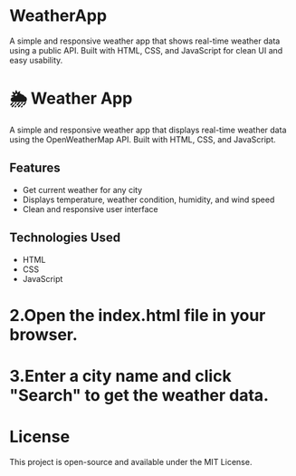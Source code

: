 # WeatherApp
A simple and responsive weather app that shows real-time weather data using a public API. Built with HTML, CSS, and JavaScript for clean UI and easy usability.
# 🌦️ Weather App

A simple and responsive weather app that displays real-time weather data using the OpenWeatherMap API. Built with HTML, CSS, and JavaScript.

## Features

- Get current weather for any city
- Displays temperature, weather condition, humidity, and wind speed
- Clean and responsive user interface


## Technologies Used

- HTML
- CSS
- JavaScript
  
# 2.Open the index.html file in your browser.

# 3.Enter a city name and click "Search" to get the weather data.

# License

This project is open-source and available under the MIT License.

